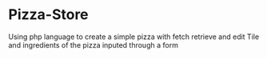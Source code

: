 # Pizza-Store
Using php language to create a simple pizza with fetch retrieve and edit Tile and ingredients of the pizza inputed through a form
